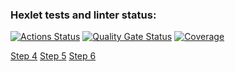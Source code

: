 ### Hexlet tests and linter status:

[![Actions Status](https://github.com/alexgeo82/frontend-project-46/actions/workflows/hexlet-check.yml/badge.svg)](https://github.com/alexgeo82/frontend-project-46/actions)
[![Quality Gate Status](https://sonarcloud.io/api/project_badges/measure?project=alexgeo82_frontend-project-46&metric=alert_status)](https://sonarcloud.io/summary/new_code?id=alexgeo82_frontend-project-46)
[![Coverage](https://sonarcloud.io/api/project_badges/measure?project=alexgeo82_frontend-project-46&metric=coverage)](https://sonarcloud.io/summary/new_code?id=alexgeo82_frontend-project-46)

[Step 4](https://asciinema.org/a/05CF8fOxQSPqHGvfmh0MZl9h1)
[Step 5](https://asciinema.org/a/uyaWrlJWuJQX5M9LakQJx3YwT)
[Step 6](https://asciinema.org/a/tdBzLdJCCWk7wvobdJBvHs9L5)
